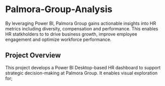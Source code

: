 # Palmora-Group-Analysis

By leveraging Power BI, Palmora Group gains actionable insights into HR metrics including diversity, compensation and performance. This enables HR statkholders to to drive business growth, improve employee engagement and optimize workforce performance.

## Project Overview
This project develops a Power BI Desktop-based HR dashboard to support strategic decision-making at Palmora Group. It enables visual exploration for;
